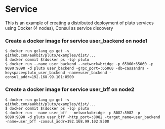 # Service

This is an example of creating a distributed deployment of pluto services using Docker (4 nodes), Consul as service discovery

### Create a docker image for service user_backend on node1
```
$ docker run golang go get -v github.com/aukbit/pluto/examples/dist/...
$ docker commit $(docker ps -lq) pluto
$ docker run --name user_backend --network=bridge -p 65060:65060 -p 9090:9090 -d pluto user_backend -grpc_port=:65060 -db=cassandra -keyspace=pluto_user_backend -name=user_backend -consul_addr=192.168.99.101:8500
```
### Create a docker image for service user_bff on node2
```
$ docker run golang go get -v github.com/aukbit/pluto/examples/dist/...
$ docker commit $(docker ps -lq) pluto
$ docker run --name user_bff --network=bridge -p 8082:8082 -p 9090:9090 -d pluto user_bff -http_port=:8082 -target_name=user_backend -name=user_bff -consul_addr=192.168.99.102:8500
```
